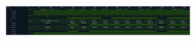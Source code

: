 

<p>
<svg viewBox="0 0 1651 260" xmlns="http://www.w3.org/2000/svg">
<defs>
<clipPath id="clip">
<rect height="260" width="1651" x="0" y="0"/>
</clipPath>
</defs>
<rect fill="#0B151D" height="260" stroke="darkblue" width="1651" x="0" y="0"/>
<line stroke="#333333" stroke-width="1" x1="200" x2="200" y1="0" y2="260"/>
<text clip-path="url(#clip)" dominant-baseline="middle" fill="#D4D4D4" font-family="monospace" font-size="10px" text-anchor="middle" x="200" y="10">
0
</text>
<line stroke="#333333" stroke-width="1" x1="300" x2="300" y1="0" y2="260"/>
<text clip-path="url(#clip)" dominant-baseline="middle" fill="#D4D4D4" font-family="monospace" font-size="10px" text-anchor="middle" x="300" y="10">
100
</text>
<line stroke="#333333" stroke-width="1" x1="400" x2="400" y1="0" y2="260"/>
<text clip-path="url(#clip)" dominant-baseline="middle" fill="#D4D4D4" font-family="monospace" font-size="10px" text-anchor="middle" x="400" y="10">
200
</text>
<line stroke="#333333" stroke-width="1" x1="500" x2="500" y1="0" y2="260"/>
<text clip-path="url(#clip)" dominant-baseline="middle" fill="#D4D4D4" font-family="monospace" font-size="10px" text-anchor="middle" x="500" y="10">
300
</text>
<line stroke="#333333" stroke-width="1" x1="600" x2="600" y1="0" y2="260"/>
<text clip-path="url(#clip)" dominant-baseline="middle" fill="#D4D4D4" font-family="monospace" font-size="10px" text-anchor="middle" x="600" y="10">
400
</text>
<line stroke="#333333" stroke-width="1" x1="700" x2="700" y1="0" y2="260"/>
<text clip-path="url(#clip)" dominant-baseline="middle" fill="#D4D4D4" font-family="monospace" font-size="10px" text-anchor="middle" x="700" y="10">
500
</text>
<line stroke="#333333" stroke-width="1" x1="800" x2="800" y1="0" y2="260"/>
<text clip-path="url(#clip)" dominant-baseline="middle" fill="#D4D4D4" font-family="monospace" font-size="10px" text-anchor="middle" x="800" y="10">
600
</text>
<line stroke="#333333" stroke-width="1" x1="900" x2="900" y1="0" y2="260"/>
<text clip-path="url(#clip)" dominant-baseline="middle" fill="#D4D4D4" font-family="monospace" font-size="10px" text-anchor="middle" x="900" y="10">
700
</text>
<line stroke="#333333" stroke-width="1" x1="1000" x2="1000" y1="0" y2="260"/>
<text clip-path="url(#clip)" dominant-baseline="middle" fill="#D4D4D4" font-family="monospace" font-size="10px" text-anchor="middle" x="1000" y="10">
800
</text>
<line stroke="#333333" stroke-width="1" x1="1100" x2="1100" y1="0" y2="260"/>
<text clip-path="url(#clip)" dominant-baseline="middle" fill="#D4D4D4" font-family="monospace" font-size="10px" text-anchor="middle" x="1100" y="10">
900
</text>
<line stroke="#333333" stroke-width="1" x1="1200" x2="1200" y1="0" y2="260"/>
<text clip-path="url(#clip)" dominant-baseline="middle" fill="#D4D4D4" font-family="monospace" font-size="10px" text-anchor="middle" x="1200" y="10">
1000
</text>
<line stroke="#333333" stroke-width="1" x1="1300" x2="1300" y1="0" y2="260"/>
<text clip-path="url(#clip)" dominant-baseline="middle" fill="#D4D4D4" font-family="monospace" font-size="10px" text-anchor="middle" x="1300" y="10">
1100
</text>
<line stroke="#333333" stroke-width="1" x1="1400" x2="1400" y1="0" y2="260"/>
<text clip-path="url(#clip)" dominant-baseline="middle" fill="#D4D4D4" font-family="monospace" font-size="10px" text-anchor="middle" x="1400" y="10">
1200
</text>
<line stroke="#333333" stroke-width="1" x1="1500" x2="1500" y1="0" y2="260"/>
<text clip-path="url(#clip)" dominant-baseline="middle" fill="#D4D4D4" font-family="monospace" font-size="10px" text-anchor="middle" x="1500" y="10">
1300
</text>
<line stroke="#333333" stroke-width="1" x1="1600" x2="1600" y1="0" y2="260"/>
<text clip-path="url(#clip)" dominant-baseline="middle" fill="#D4D4D4" font-family="monospace" font-size="10px" text-anchor="middle" x="1600" y="10">
1400
</text>
<text dominant-baseline="middle" fill="#D4D4D4" font-family="monospace" font-size="10px" text-anchor="start" x="3" y="10">
Time:
</text>
<text dominant-baseline="middle" fill="#D4D4D4" font-family="monospace" font-size="10px" text-anchor="start" x="3" xml:space="preserve" y="30">
   .axi
<title>top.controller.input.axi</title>
</text>
<path d="M 200 30 L 203 23 L 248 23 L 251 30 L 248 37 L 203 37 Z" fill="none" stroke="#56C126" stroke-width="1"/>
<text dominant-baseline="middle" fill="#D4D4D4" font-family="monospace" font-size="10px" text-anchor="middle" x="225" xml:space="preserve" y="30">
{a...
<title>{awready: 0, wready: 0, bresp: 0, bvalid: 0}</title>
</text>
<path d="M 251 30 L 254 23 L 547 23 L 550 30 L 547 37 L 254 37 Z" fill="none" stroke="#56C126" stroke-width="1"/>
<text dominant-baseline="middle" fill="#D4D4D4" font-family="monospace" font-size="10px" text-anchor="middle" x="400" xml:space="preserve" y="30">
{awready: 1, wready: 1, br...
<title>{awready: 1, wready: 1, bresp: 0, bvalid: 0}</title>
</text>
<path d="M 550 30 L 553 23 L 647 23 L 650 30 L 647 37 L 553 37 Z" fill="none" stroke="#56C126" stroke-width="1"/>
<text dominant-baseline="middle" fill="#D4D4D4" font-family="monospace" font-size="10px" text-anchor="middle" x="600" xml:space="preserve" y="30">
{awread...
<title>{awready: 1, wready: 1, bresp: 3, bvalid: 1}</title>
</text>
<path d="M 650 30 L 653 23 L 747 23 L 750 30 L 747 37 L 653 37 Z" fill="none" stroke="#56C126" stroke-width="1"/>
<text dominant-baseline="middle" fill="#D4D4D4" font-family="monospace" font-size="10px" text-anchor="middle" x="700" xml:space="preserve" y="30">
{awread...
<title>{awready: 1, wready: 1, bresp: 0, bvalid: 1}</title>
</text>
<path d="M 750 30 L 753 23 L 847 23 L 850 30 L 847 37 L 753 37 Z" fill="none" stroke="#56C126" stroke-width="1"/>
<text dominant-baseline="middle" fill="#D4D4D4" font-family="monospace" font-size="10px" text-anchor="middle" x="800" xml:space="preserve" y="30">
{awread...
<title>{awready: 1, wready: 1, bresp: 3, bvalid: 1}</title>
</text>
<path d="M 850 30 L 853 23 L 947 23 L 950 30 L 947 37 L 853 37 Z" fill="none" stroke="#56C126" stroke-width="1"/>
<text dominant-baseline="middle" fill="#D4D4D4" font-family="monospace" font-size="10px" text-anchor="middle" x="900" xml:space="preserve" y="30">
{awread...
<title>{awready: 1, wready: 1, bresp: 0, bvalid: 0}</title>
</text>
<path d="M 950 30 L 953 23 L 1147 23 L 1150 30 L 1147 37 L 953 37 Z" fill="none" stroke="#56C126" stroke-width="1"/>
<text dominant-baseline="middle" fill="#D4D4D4" font-family="monospace" font-size="10px" text-anchor="middle" x="1050" xml:space="preserve" y="30">
{awready: 1, wrea...
<title>{awready: 1, wready: 1, bresp: 3, bvalid: 1}</title>
</text>
<path d="M 1150 30 L 1153 23 L 1347 23 L 1350 30 L 1347 37 L 1153 37 Z" fill="none" stroke="#56C126" stroke-width="1"/>
<text dominant-baseline="middle" fill="#D4D4D4" font-family="monospace" font-size="10px" text-anchor="middle" x="1250" xml:space="preserve" y="30">
{awready: 1, wrea...
<title>{awready: 1, wready: 1, bresp: 0, bvalid: 1}</title>
</text>
<path d="M 1350 30 L 1353 23 L 1447 23 L 1450 30 L 1447 37 L 1353 37 Z" fill="none" stroke="#56C126" stroke-width="1"/>
<text dominant-baseline="middle" fill="#D4D4D4" font-family="monospace" font-size="10px" text-anchor="middle" x="1400" xml:space="preserve" y="30">
{awread...
<title>{awready: 1, wready: 1, bresp: 0, bvalid: 0}</title>
</text>
<path d="M 1450 30 L 1453 23 L 1647 23 L 1650 30 L 1647 37 L 1453 37 Z" fill="none" stroke="#56C126" stroke-width="1"/>
<text dominant-baseline="middle" fill="#D4D4D4" font-family="monospace" font-size="10px" text-anchor="middle" x="1550" xml:space="preserve" y="30">
{awready: 1, wrea...
<title>{awready: 1, wready: 1, bresp: 0, bvalid: 1}</title>
</text>
<text dominant-baseline="middle" fill="#D4D4D4" font-family="monospace" font-size="10px" text-anchor="start" x="3" xml:space="preserve" y="50">
      .awready
<title>top.controller.input.axi.awready</title>
</text>
<path d="M 200 50 L 200 57 L 251 57 L 251 50" fill="none" stroke="#56C126" stroke-width="1"/>
<rect fill="#1C400C" height="14" stroke="none" width="1398" x="252" y="43"/>
<path d="M 251 50 L 251 43 L 1651 43 L 1651 50" fill="none" stroke="#56C126" stroke-width="1"/>
<text dominant-baseline="middle" fill="#D4D4D4" font-family="monospace" font-size="10px" text-anchor="start" x="3" xml:space="preserve" y="70">
      .wready
<title>top.controller.input.axi.wready</title>
</text>
<path d="M 200 70 L 200 77 L 251 77 L 251 70" fill="none" stroke="#56C126" stroke-width="1"/>
<rect fill="#1C400C" height="14" stroke="none" width="1398" x="252" y="63"/>
<path d="M 251 70 L 251 63 L 1651 63 L 1651 70" fill="none" stroke="#56C126" stroke-width="1"/>
<text dominant-baseline="middle" fill="#D4D4D4" font-family="monospace" font-size="10px" text-anchor="start" x="3" xml:space="preserve" y="90">
      .bresp
<title>top.controller.input.axi.bresp</title>
</text>
<path d="M 200 90 L 203 83 L 547 83 L 550 90 L 547 97 L 203 97 Z" fill="none" stroke="#56C126" stroke-width="1"/>
<text dominant-baseline="middle" fill="#D4D4D4" font-family="monospace" font-size="10px" text-anchor="middle" x="375" xml:space="preserve" y="90">
0
<title>0</title>
</text>
<path d="M 550 90 L 553 83 L 647 83 L 650 90 L 647 97 L 553 97 Z" fill="none" stroke="#56C126" stroke-width="1"/>
<text dominant-baseline="middle" fill="#D4D4D4" font-family="monospace" font-size="10px" text-anchor="middle" x="600" xml:space="preserve" y="90">
3
<title>3</title>
</text>
<path d="M 650 90 L 653 83 L 747 83 L 750 90 L 747 97 L 653 97 Z" fill="none" stroke="#56C126" stroke-width="1"/>
<text dominant-baseline="middle" fill="#D4D4D4" font-family="monospace" font-size="10px" text-anchor="middle" x="700" xml:space="preserve" y="90">
0
<title>0</title>
</text>
<path d="M 750 90 L 753 83 L 847 83 L 850 90 L 847 97 L 753 97 Z" fill="none" stroke="#56C126" stroke-width="1"/>
<text dominant-baseline="middle" fill="#D4D4D4" font-family="monospace" font-size="10px" text-anchor="middle" x="800" xml:space="preserve" y="90">
3
<title>3</title>
</text>
<path d="M 850 90 L 853 83 L 947 83 L 950 90 L 947 97 L 853 97 Z" fill="none" stroke="#56C126" stroke-width="1"/>
<text dominant-baseline="middle" fill="#D4D4D4" font-family="monospace" font-size="10px" text-anchor="middle" x="900" xml:space="preserve" y="90">
0
<title>0</title>
</text>
<path d="M 950 90 L 953 83 L 1147 83 L 1150 90 L 1147 97 L 953 97 Z" fill="none" stroke="#56C126" stroke-width="1"/>
<text dominant-baseline="middle" fill="#D4D4D4" font-family="monospace" font-size="10px" text-anchor="middle" x="1050" xml:space="preserve" y="90">
3
<title>3</title>
</text>
<path d="M 1150 90 L 1153 83 L 1648 83 L 1651 90 L 1648 97 L 1153 97 Z" fill="none" stroke="#56C126" stroke-width="1"/>
<text dominant-baseline="middle" fill="#D4D4D4" font-family="monospace" font-size="10px" text-anchor="middle" x="1400" xml:space="preserve" y="90">
0
<title>0</title>
</text>
<text dominant-baseline="middle" fill="#D4D4D4" font-family="monospace" font-size="10px" text-anchor="start" x="3" xml:space="preserve" y="110">
      .bvalid
<title>top.controller.input.axi.bvalid</title>
</text>
<path d="M 200 110 L 200 117 L 550 117 L 550 110" fill="none" stroke="#56C126" stroke-width="1"/>
<rect fill="#1C400C" height="14" stroke="none" width="298" x="551" y="103"/>
<path d="M 550 110 L 550 103 L 850 103 L 850 110" fill="none" stroke="#56C126" stroke-width="1"/>
<path d="M 850 110 L 850 117 L 950 117 L 950 110" fill="none" stroke="#56C126" stroke-width="1"/>
<rect fill="#1C400C" height="14" stroke="none" width="398" x="951" y="103"/>
<path d="M 950 110 L 950 103 L 1350 103 L 1350 110" fill="none" stroke="#56C126" stroke-width="1"/>
<path d="M 1350 110 L 1350 117 L 1450 117 L 1450 110" fill="none" stroke="#56C126" stroke-width="1"/>
<rect fill="#1C400C" height="14" stroke="none" width="198" x="1451" y="103"/>
<path d="M 1450 110 L 1450 103 L 1650 103 L 1650 110" fill="none" stroke="#56C126" stroke-width="1"/>
<text dominant-baseline="middle" fill="#D4D4D4" font-family="monospace" font-size="10px" text-anchor="start" x="3" xml:space="preserve" y="130">
   .axi
<title>top.controller.outputs.axi</title>
</text>
<path d="M 200 130 L 203 123 L 248 123 L 251 130 L 248 137 L 203 137 Z" fill="none" stroke="#56C126" stroke-width="1"/>
<text dominant-baseline="middle" fill="#D4D4D4" font-family="monospace" font-size="10px" text-anchor="middle" x="225" xml:space="preserve" y="130">
{a...
<title>{awaddr: 00000000, awvalid: 0, wdata: 00000000, wstrb: 0, wvalid: 0, bready: 0}</title>
</text>
<path d="M 251 130 L 254 123 L 547 123 L 550 130 L 547 137 L 254 137 Z" fill="none" stroke="#56C126" stroke-width="1"/>
<text dominant-baseline="middle" fill="#D4D4D4" font-family="monospace" font-size="10px" text-anchor="middle" x="400" xml:space="preserve" y="130">
{awaddr: 00000000, awvalid...
<title>{awaddr: 00000000, awvalid: 0, wdata: 00000000, wstrb: 0, wvalid: 0, bready: 1}</title>
</text>
<path d="M 550 130 L 553 123 L 647 123 L 650 130 L 647 137 L 553 137 Z" fill="none" stroke="#56C126" stroke-width="1"/>
<text dominant-baseline="middle" fill="#D4D4D4" font-family="monospace" font-size="10px" text-anchor="middle" x="600" xml:space="preserve" y="130">
{awaddr...
<title>{awaddr: 0000ab3a, awvalid: 1, wdata: 00003c62, wstrb: 3, wvalid: 1, bready: 1}</title>
</text>
<path d="M 650 130 L 653 123 L 747 123 L 750 130 L 747 137 L 653 137 Z" fill="none" stroke="#56C126" stroke-width="1"/>
<text dominant-baseline="middle" fill="#D4D4D4" font-family="monospace" font-size="10px" text-anchor="middle" x="700" xml:space="preserve" y="130">
{awaddr...
<title>{awaddr: 00000000, awvalid: 0, wdata: 00000000, wstrb: 0, wvalid: 0, bready: 1}</title>
</text>
<path d="M 750 130 L 753 123 L 847 123 L 850 130 L 847 137 L 753 137 Z" fill="none" stroke="#56C126" stroke-width="1"/>
<text dominant-baseline="middle" fill="#D4D4D4" font-family="monospace" font-size="10px" text-anchor="middle" x="800" xml:space="preserve" y="130">
{awaddr...
<title>{awaddr: 0000992a, awvalid: 1, wdata: 00004a25, wstrb: 3, wvalid: 1, bready: 1}</title>
</text>
<path d="M 850 130 L 853 123 L 947 123 L 950 130 L 947 137 L 853 137 Z" fill="none" stroke="#56C126" stroke-width="1"/>
<text dominant-baseline="middle" fill="#D4D4D4" font-family="monospace" font-size="10px" text-anchor="middle" x="900" xml:space="preserve" y="130">
{awaddr...
<title>{awaddr: 000033aa, awvalid: 1, wdata: 00000966, wstrb: 3, wvalid: 1, bready: 1}</title>
</text>
<path d="M 950 130 L 953 123 L 1047 123 L 1050 130 L 1047 137 L 953 137 Z" fill="none" stroke="#56C126" stroke-width="1"/>
<text dominant-baseline="middle" fill="#D4D4D4" font-family="monospace" font-size="10px" text-anchor="middle" x="1000" xml:space="preserve" y="130">
{awaddr...
<title>{awaddr: 000015a8, awvalid: 1, wdata: 0000a352, wstrb: 3, wvalid: 1, bready: 1}</title>
</text>
<path d="M 1050 130 L 1053 123 L 1147 123 L 1150 130 L 1147 137 L 1053 137 Z" fill="none" stroke="#56C126" stroke-width="1"/>
<text dominant-baseline="middle" fill="#D4D4D4" font-family="monospace" font-size="10px" text-anchor="middle" x="1100" xml:space="preserve" y="130">
{awaddr...
<title>{awaddr: 0000368f, awvalid: 1, wdata: 0000758a, wstrb: 3, wvalid: 1, bready: 1}</title>
</text>
<path d="M 1150 130 L 1153 123 L 1247 123 L 1250 130 L 1247 137 L 1153 137 Z" fill="none" stroke="#56C126" stroke-width="1"/>
<text dominant-baseline="middle" fill="#D4D4D4" font-family="monospace" font-size="10px" text-anchor="middle" x="1200" xml:space="preserve" y="130">
{awaddr...
<title>{awaddr: 00003410, awvalid: 1, wdata: 0000c811, wstrb: 3, wvalid: 1, bready: 1}</title>
</text>
<path d="M 1250 130 L 1253 123 L 1347 123 L 1350 130 L 1347 137 L 1253 137 Z" fill="none" stroke="#56C126" stroke-width="1"/>
<text dominant-baseline="middle" fill="#D4D4D4" font-family="monospace" font-size="10px" text-anchor="middle" x="1300" xml:space="preserve" y="130">
{awaddr...
<title>{awaddr: 0000ca24, awvalid: 1, wdata: 000015bc, wstrb: 3, wvalid: 1, bready: 1}</title>
</text>
<path d="M 1350 130 L 1353 123 L 1447 123 L 1450 130 L 1447 137 L 1353 137 Z" fill="none" stroke="#56C126" stroke-width="1"/>
<text dominant-baseline="middle" fill="#D4D4D4" font-family="monospace" font-size="10px" text-anchor="middle" x="1400" xml:space="preserve" y="130">
{awaddr...
<title>{awaddr: 00000000, awvalid: 0, wdata: 00000000, wstrb: 0, wvalid: 0, bready: 1}</title>
</text>
<path d="M 1450 130 L 1453 123 L 1547 123 L 1550 130 L 1547 137 L 1453 137 Z" fill="none" stroke="#56C126" stroke-width="1"/>
<text dominant-baseline="middle" fill="#D4D4D4" font-family="monospace" font-size="10px" text-anchor="middle" x="1500" xml:space="preserve" y="130">
{awaddr...
<title>{awaddr: 00003743, awvalid: 1, wdata: 00000efc, wstrb: 3, wvalid: 1, bready: 1}</title>
</text>
<path d="M 1550 130 L 1553 123 L 1647 123 L 1650 130 L 1647 137 L 1553 137 Z" fill="none" stroke="#56C126" stroke-width="1"/>
<text dominant-baseline="middle" fill="#D4D4D4" font-family="monospace" font-size="10px" text-anchor="middle" x="1600" xml:space="preserve" y="130">
{awaddr...
<title>{awaddr: 0000cebd, awvalid: 1, wdata: 00002e05, wstrb: 3, wvalid: 1, bready: 1}</title>
</text>
<text dominant-baseline="middle" fill="#D4D4D4" font-family="monospace" font-size="10px" text-anchor="start" x="3" xml:space="preserve" y="150">
      .awaddr
<title>top.controller.outputs.axi.awaddr</title>
</text>
<path d="M 200 150 L 203 143 L 547 143 L 550 150 L 547 157 L 203 157 Z" fill="none" stroke="#56C126" stroke-width="1"/>
<text dominant-baseline="middle" fill="#D4D4D4" font-family="monospace" font-size="10px" text-anchor="middle" x="375" xml:space="preserve" y="150">
00000000
<title>00000000</title>
</text>
<path d="M 550 150 L 553 143 L 647 143 L 650 150 L 647 157 L 553 157 Z" fill="none" stroke="#56C126" stroke-width="1"/>
<text dominant-baseline="middle" fill="#D4D4D4" font-family="monospace" font-size="10px" text-anchor="middle" x="600" xml:space="preserve" y="150">
0000ab3a
<title>0000ab3a</title>
</text>
<path d="M 650 150 L 653 143 L 747 143 L 750 150 L 747 157 L 653 157 Z" fill="none" stroke="#56C126" stroke-width="1"/>
<text dominant-baseline="middle" fill="#D4D4D4" font-family="monospace" font-size="10px" text-anchor="middle" x="700" xml:space="preserve" y="150">
00000000
<title>00000000</title>
</text>
<path d="M 750 150 L 753 143 L 847 143 L 850 150 L 847 157 L 753 157 Z" fill="none" stroke="#56C126" stroke-width="1"/>
<text dominant-baseline="middle" fill="#D4D4D4" font-family="monospace" font-size="10px" text-anchor="middle" x="800" xml:space="preserve" y="150">
0000992a
<title>0000992a</title>
</text>
<path d="M 850 150 L 853 143 L 947 143 L 950 150 L 947 157 L 853 157 Z" fill="none" stroke="#56C126" stroke-width="1"/>
<text dominant-baseline="middle" fill="#D4D4D4" font-family="monospace" font-size="10px" text-anchor="middle" x="900" xml:space="preserve" y="150">
000033aa
<title>000033aa</title>
</text>
<path d="M 950 150 L 953 143 L 1047 143 L 1050 150 L 1047 157 L 953 157 Z" fill="none" stroke="#56C126" stroke-width="1"/>
<text dominant-baseline="middle" fill="#D4D4D4" font-family="monospace" font-size="10px" text-anchor="middle" x="1000" xml:space="preserve" y="150">
000015a8
<title>000015a8</title>
</text>
<path d="M 1050 150 L 1053 143 L 1147 143 L 1150 150 L 1147 157 L 1053 157 Z" fill="none" stroke="#56C126" stroke-width="1"/>
<text dominant-baseline="middle" fill="#D4D4D4" font-family="monospace" font-size="10px" text-anchor="middle" x="1100" xml:space="preserve" y="150">
0000368f
<title>0000368f</title>
</text>
<path d="M 1150 150 L 1153 143 L 1247 143 L 1250 150 L 1247 157 L 1153 157 Z" fill="none" stroke="#56C126" stroke-width="1"/>
<text dominant-baseline="middle" fill="#D4D4D4" font-family="monospace" font-size="10px" text-anchor="middle" x="1200" xml:space="preserve" y="150">
00003410
<title>00003410</title>
</text>
<path d="M 1250 150 L 1253 143 L 1347 143 L 1350 150 L 1347 157 L 1253 157 Z" fill="none" stroke="#56C126" stroke-width="1"/>
<text dominant-baseline="middle" fill="#D4D4D4" font-family="monospace" font-size="10px" text-anchor="middle" x="1300" xml:space="preserve" y="150">
0000ca24
<title>0000ca24</title>
</text>
<path d="M 1350 150 L 1353 143 L 1447 143 L 1450 150 L 1447 157 L 1353 157 Z" fill="none" stroke="#56C126" stroke-width="1"/>
<text dominant-baseline="middle" fill="#D4D4D4" font-family="monospace" font-size="10px" text-anchor="middle" x="1400" xml:space="preserve" y="150">
00000000
<title>00000000</title>
</text>
<path d="M 1450 150 L 1453 143 L 1547 143 L 1550 150 L 1547 157 L 1453 157 Z" fill="none" stroke="#56C126" stroke-width="1"/>
<text dominant-baseline="middle" fill="#D4D4D4" font-family="monospace" font-size="10px" text-anchor="middle" x="1500" xml:space="preserve" y="150">
00003743
<title>00003743</title>
</text>
<path d="M 1550 150 L 1553 143 L 1647 143 L 1650 150 L 1647 157 L 1553 157 Z" fill="none" stroke="#56C126" stroke-width="1"/>
<text dominant-baseline="middle" fill="#D4D4D4" font-family="monospace" font-size="10px" text-anchor="middle" x="1600" xml:space="preserve" y="150">
0000cebd
<title>0000cebd</title>
</text>
<text dominant-baseline="middle" fill="#D4D4D4" font-family="monospace" font-size="10px" text-anchor="start" x="3" xml:space="preserve" y="170">
      .awvalid
<title>top.controller.outputs.axi.awvalid</title>
</text>
<path d="M 200 170 L 200 177 L 550 177 L 550 170" fill="none" stroke="#56C126" stroke-width="1"/>
<rect fill="#1C400C" height="14" stroke="none" width="98" x="551" y="163"/>
<path d="M 550 170 L 550 163 L 650 163 L 650 170" fill="none" stroke="#56C126" stroke-width="1"/>
<path d="M 650 170 L 650 177 L 750 177 L 750 170" fill="none" stroke="#56C126" stroke-width="1"/>
<rect fill="#1C400C" height="14" stroke="none" width="598" x="751" y="163"/>
<path d="M 750 170 L 750 163 L 1350 163 L 1350 170" fill="none" stroke="#56C126" stroke-width="1"/>
<path d="M 1350 170 L 1350 177 L 1450 177 L 1450 170" fill="none" stroke="#56C126" stroke-width="1"/>
<rect fill="#1C400C" height="14" stroke="none" width="199" x="1451" y="163"/>
<path d="M 1450 170 L 1450 163 L 1651 163 L 1651 170" fill="none" stroke="#56C126" stroke-width="1"/>
<text dominant-baseline="middle" fill="#D4D4D4" font-family="monospace" font-size="10px" text-anchor="start" x="3" xml:space="preserve" y="190">
      .wdata
<title>top.controller.outputs.axi.wdata</title>
</text>
<path d="M 200 190 L 203 183 L 547 183 L 550 190 L 547 197 L 203 197 Z" fill="none" stroke="#56C126" stroke-width="1"/>
<text dominant-baseline="middle" fill="#D4D4D4" font-family="monospace" font-size="10px" text-anchor="middle" x="375" xml:space="preserve" y="190">
00000000
<title>00000000</title>
</text>
<path d="M 550 190 L 553 183 L 647 183 L 650 190 L 647 197 L 553 197 Z" fill="none" stroke="#56C126" stroke-width="1"/>
<text dominant-baseline="middle" fill="#D4D4D4" font-family="monospace" font-size="10px" text-anchor="middle" x="600" xml:space="preserve" y="190">
00003c62
<title>00003c62</title>
</text>
<path d="M 650 190 L 653 183 L 747 183 L 750 190 L 747 197 L 653 197 Z" fill="none" stroke="#56C126" stroke-width="1"/>
<text dominant-baseline="middle" fill="#D4D4D4" font-family="monospace" font-size="10px" text-anchor="middle" x="700" xml:space="preserve" y="190">
00000000
<title>00000000</title>
</text>
<path d="M 750 190 L 753 183 L 847 183 L 850 190 L 847 197 L 753 197 Z" fill="none" stroke="#56C126" stroke-width="1"/>
<text dominant-baseline="middle" fill="#D4D4D4" font-family="monospace" font-size="10px" text-anchor="middle" x="800" xml:space="preserve" y="190">
00004a25
<title>00004a25</title>
</text>
<path d="M 850 190 L 853 183 L 947 183 L 950 190 L 947 197 L 853 197 Z" fill="none" stroke="#56C126" stroke-width="1"/>
<text dominant-baseline="middle" fill="#D4D4D4" font-family="monospace" font-size="10px" text-anchor="middle" x="900" xml:space="preserve" y="190">
00000966
<title>00000966</title>
</text>
<path d="M 950 190 L 953 183 L 1047 183 L 1050 190 L 1047 197 L 953 197 Z" fill="none" stroke="#56C126" stroke-width="1"/>
<text dominant-baseline="middle" fill="#D4D4D4" font-family="monospace" font-size="10px" text-anchor="middle" x="1000" xml:space="preserve" y="190">
0000a352
<title>0000a352</title>
</text>
<path d="M 1050 190 L 1053 183 L 1147 183 L 1150 190 L 1147 197 L 1053 197 Z" fill="none" stroke="#56C126" stroke-width="1"/>
<text dominant-baseline="middle" fill="#D4D4D4" font-family="monospace" font-size="10px" text-anchor="middle" x="1100" xml:space="preserve" y="190">
0000758a
<title>0000758a</title>
</text>
<path d="M 1150 190 L 1153 183 L 1247 183 L 1250 190 L 1247 197 L 1153 197 Z" fill="none" stroke="#56C126" stroke-width="1"/>
<text dominant-baseline="middle" fill="#D4D4D4" font-family="monospace" font-size="10px" text-anchor="middle" x="1200" xml:space="preserve" y="190">
0000c811
<title>0000c811</title>
</text>
<path d="M 1250 190 L 1253 183 L 1347 183 L 1350 190 L 1347 197 L 1253 197 Z" fill="none" stroke="#56C126" stroke-width="1"/>
<text dominant-baseline="middle" fill="#D4D4D4" font-family="monospace" font-size="10px" text-anchor="middle" x="1300" xml:space="preserve" y="190">
000015bc
<title>000015bc</title>
</text>
<path d="M 1350 190 L 1353 183 L 1447 183 L 1450 190 L 1447 197 L 1353 197 Z" fill="none" stroke="#56C126" stroke-width="1"/>
<text dominant-baseline="middle" fill="#D4D4D4" font-family="monospace" font-size="10px" text-anchor="middle" x="1400" xml:space="preserve" y="190">
00000000
<title>00000000</title>
</text>
<path d="M 1450 190 L 1453 183 L 1547 183 L 1550 190 L 1547 197 L 1453 197 Z" fill="none" stroke="#56C126" stroke-width="1"/>
<text dominant-baseline="middle" fill="#D4D4D4" font-family="monospace" font-size="10px" text-anchor="middle" x="1500" xml:space="preserve" y="190">
00000efc
<title>00000efc</title>
</text>
<path d="M 1550 190 L 1553 183 L 1647 183 L 1650 190 L 1647 197 L 1553 197 Z" fill="none" stroke="#56C126" stroke-width="1"/>
<text dominant-baseline="middle" fill="#D4D4D4" font-family="monospace" font-size="10px" text-anchor="middle" x="1600" xml:space="preserve" y="190">
00002e05
<title>00002e05</title>
</text>
<text dominant-baseline="middle" fill="#D4D4D4" font-family="monospace" font-size="10px" text-anchor="start" x="3" xml:space="preserve" y="210">
      .wstrb
<title>top.controller.outputs.axi.wstrb</title>
</text>
<path d="M 200 210 L 203 203 L 547 203 L 550 210 L 547 217 L 203 217 Z" fill="none" stroke="#56C126" stroke-width="1"/>
<text dominant-baseline="middle" fill="#D4D4D4" font-family="monospace" font-size="10px" text-anchor="middle" x="375" xml:space="preserve" y="210">
0
<title>0</title>
</text>
<path d="M 550 210 L 553 203 L 647 203 L 650 210 L 647 217 L 553 217 Z" fill="none" stroke="#56C126" stroke-width="1"/>
<text dominant-baseline="middle" fill="#D4D4D4" font-family="monospace" font-size="10px" text-anchor="middle" x="600" xml:space="preserve" y="210">
3
<title>3</title>
</text>
<path d="M 650 210 L 653 203 L 747 203 L 750 210 L 747 217 L 653 217 Z" fill="none" stroke="#56C126" stroke-width="1"/>
<text dominant-baseline="middle" fill="#D4D4D4" font-family="monospace" font-size="10px" text-anchor="middle" x="700" xml:space="preserve" y="210">
0
<title>0</title>
</text>
<path d="M 750 210 L 753 203 L 1347 203 L 1350 210 L 1347 217 L 753 217 Z" fill="none" stroke="#56C126" stroke-width="1"/>
<text dominant-baseline="middle" fill="#D4D4D4" font-family="monospace" font-size="10px" text-anchor="middle" x="1050" xml:space="preserve" y="210">
3
<title>3</title>
</text>
<path d="M 1350 210 L 1353 203 L 1447 203 L 1450 210 L 1447 217 L 1353 217 Z" fill="none" stroke="#56C126" stroke-width="1"/>
<text dominant-baseline="middle" fill="#D4D4D4" font-family="monospace" font-size="10px" text-anchor="middle" x="1400" xml:space="preserve" y="210">
0
<title>0</title>
</text>
<path d="M 1450 210 L 1453 203 L 1648 203 L 1651 210 L 1648 217 L 1453 217 Z" fill="none" stroke="#56C126" stroke-width="1"/>
<text dominant-baseline="middle" fill="#D4D4D4" font-family="monospace" font-size="10px" text-anchor="middle" x="1550" xml:space="preserve" y="210">
3
<title>3</title>
</text>
<text dominant-baseline="middle" fill="#D4D4D4" font-family="monospace" font-size="10px" text-anchor="start" x="3" xml:space="preserve" y="230">
      .wvalid
<title>top.controller.outputs.axi.wvalid</title>
</text>
<path d="M 200 230 L 200 237 L 550 237 L 550 230" fill="none" stroke="#56C126" stroke-width="1"/>
<rect fill="#1C400C" height="14" stroke="none" width="98" x="551" y="223"/>
<path d="M 550 230 L 550 223 L 650 223 L 650 230" fill="none" stroke="#56C126" stroke-width="1"/>
<path d="M 650 230 L 650 237 L 750 237 L 750 230" fill="none" stroke="#56C126" stroke-width="1"/>
<rect fill="#1C400C" height="14" stroke="none" width="598" x="751" y="223"/>
<path d="M 750 230 L 750 223 L 1350 223 L 1350 230" fill="none" stroke="#56C126" stroke-width="1"/>
<path d="M 1350 230 L 1350 237 L 1450 237 L 1450 230" fill="none" stroke="#56C126" stroke-width="1"/>
<rect fill="#1C400C" height="14" stroke="none" width="199" x="1451" y="223"/>
<path d="M 1450 230 L 1450 223 L 1651 223 L 1651 230" fill="none" stroke="#56C126" stroke-width="1"/>
<text dominant-baseline="middle" fill="#D4D4D4" font-family="monospace" font-size="10px" text-anchor="start" x="3" xml:space="preserve" y="250">
      .bready
<title>top.controller.outputs.axi.bready</title>
</text>
<path d="M 200 250 L 200 257 L 251 257 L 251 250" fill="none" stroke="#56C126" stroke-width="1"/>
<rect fill="#1C400C" height="14" stroke="none" width="1398" x="252" y="243"/>
<path d="M 251 250 L 251 243 L 1651 243 L 1651 250" fill="none" stroke="#56C126" stroke-width="1"/>
</svg>
</p>